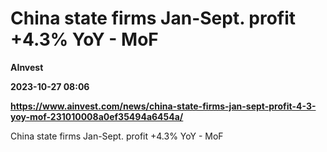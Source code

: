 # China state firms Jan-Sept. profit +4.3% YoY - MoF
**AInvest**

**2023-10-27 08:06**

**https://www.ainvest.com/news/china-state-firms-jan-sept-profit-4-3-yoy-mof-231010008a0ef35494a6454a/**

China state firms Jan-Sept. profit +4.3% YoY - MoF
